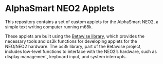 # AlphaSmart NEO2 Applets


This repository contains a set of custom applets for the AlphaSmart NEO2, a simple text writing computer running m68k.

These applets are built using the [Betawise library](https://github.com/isotherm/betawise), which provides the necessary tools and os3k functions for developing applets for the NEO/NEO2 hardware. The os3k library, part of the Betawise project, includes low-level functions to interface with the NEO2’s hardware, such as display management, keyboard input, and system interrupts.